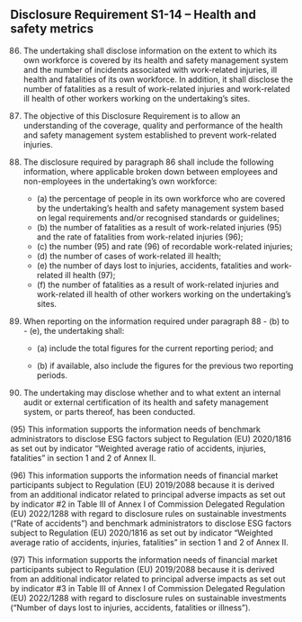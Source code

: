 ## Disclosure Requirement S1-14 – Health and safety metrics

86. The undertaking shall disclose information on the extent to which its own workforce is covered by its health and safety management system and the number of incidents associated with work-related injuries, ill health and fatalities of its own workforce. In addition, it shall disclose the number of fatalities as a result of work-related injuries and work-related ill health of other workers working on the undertaking’s sites.

87. The objective of this Disclosure Requirement is to allow an understanding of the coverage, quality and performance of the health and safety management system established to prevent work-related injuries.

88. The disclosure required by paragraph 86 shall include the following information, where applicable broken down between employees and non-employees in the undertaking’s own workforce:
	- (a) the percentage of people in its own workforce who are covered by the undertaking’s health and safety management system based on legal requirements and/or recognised standards or guidelines;
	- (b) the number of fatalities as a result of work-related injuries (95) and the rate of fatalities from work-related injuries (96);
	- (c) the number (95) and rate (96) of recordable work-related injuries;
	- (d) the number of cases of work-related ill health;
	- (e) the number of days lost to injuries, accidents, fatalities and work-related ill health (97);
	- (f) the number of fatalities as a result of work-related injuries and work-related ill health of other workers working on the undertaking’s sites.

89. When reporting on the information required under paragraph 88 	- (b) to 	- (e), the undertaking shall:

	- (a) include the total figures for the current reporting period; and

	- (b) if available, also include the figures for the previous two reporting periods.

90. The undertaking may disclose whether and to what extent an internal audit or external certification of its health and safety management system, or parts thereof, has been conducted.


(95) This information supports the information needs of benchmark administrators to disclose ESG factors subject to Regulation (EU) 2020/1816 as set out by indicator “Weighted average ratio of accidents, injuries, fatalities” in section 1 and 2 of Annex II.

(96) This information supports the information needs of financial market participants subject to Regulation (EU) 2019/2088 because it is derived from an additional indicator related to principal adverse impacts as set out by indicator #2 in Table III of Annex I of Commission Delegated Regulation (EU) 2022/1288 with regard to disclosure rules on sustainable investments (“Rate of accidents”) and benchmark administrators to disclose ESG factors subject to Regulation (EU) 2020/1816 as set out by indicator “Weighted average ratio of accidents, injuries, fatalities” in section 1 and 2 of Annex II. 

(97) This information supports the information needs of financial market participants subject to Regulation (EU) 2019/2088 because it is derived from an additional indicator related to principal adverse impacts as set out by indicator #3 in Table III of Annex I of Commission Delegated Regulation (EU) 2022/1288 with regard to disclosure rules on sustainable investments (“Number of days lost to injuries, accidents, fatalities or illness”). 
